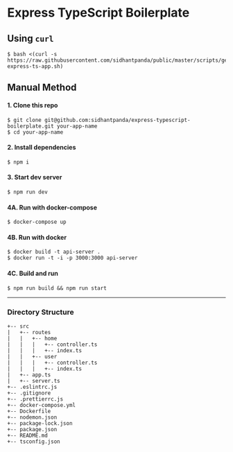 # Express TypeScript Boilerplate

## Using `curl`
```
$ bash <(curl -s https://raw.githubusercontent.com/sidhantpanda/public/master/scripts/generate-express-ts-app.sh)
```

## Manual Method
#### 1. Clone this repo
```
$ git clone git@github.com:sidhantpanda/express-typescript-boilerplate.git your-app-name
$ cd your-app-name
```

#### 2. Install dependencies
```
$ npm i
```

#### 3. Start dev server
```
$ npm run dev
```

#### 4A. Run with docker-compose
```
$ docker-compose up
```

#### 4B. Run with docker
```
$ docker build -t api-server .
$ docker run -t -i -p 3000:3000 api-server
```


#### 4C. Build and run
```
$ npm run build && npm run start
```

---

### Directory Structure

```
+-- src
|   +-- routes
|   |   +-- home
|   |   |   +-- controller.ts
|   |   |   +-- index.ts
|   |   +-- user
|   |   |   +-- controller.ts
|   |   |   +-- index.ts
|   +-- app.ts
|   +-- server.ts
+-- .eslintrc.js
+-- .gitignore
+-- .prettierrc.js
+-- docker-compose.yml
+-- Dockerfile
+-- nodemon.json
+-- package-lock.json
+-- package.json
+-- README.md
+-- tsconfig.json

```
